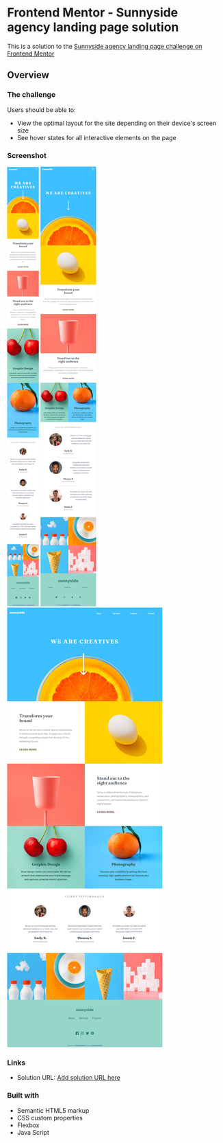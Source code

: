 # Frontend Mentor - Sunnyside agency landing page solution

This is a solution to the [Sunnyside agency landing page challenge on Frontend Mentor](https://www.frontendmentor.io/challenges/sunnyside-agency-landing-page-7yVs3B6ef)


## Overview

### The challenge

Users should be able to:

- View the optimal layout for the site depending on their device's screen size
- See hover states for all interactive elements on the page

### Screenshot

![Design preview for the Sunnyside agency landing page coding challenge](./images/screenshots/375pxWidth.jpg)
![Design preview for the Sunnyside agency landing page coding challenge](./images/screenshots/750pxWidth.jpg)
![Design preview for the Sunnyside agency landing page coding challenge](./images/screenshots/1020pxWidth.jpg)


### Links

- Solution URL: [Add solution URL here](https://your-solution-url.com)




### Built with

- Semantic HTML5 markup
- CSS custom properties
- Flexbox
- Java Script
